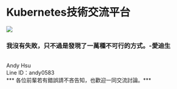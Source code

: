 # Kubernetes技術交流平台
![](https://kubernetes.io/images/community/kubernetes-community-final-02.jpg)

### 我沒有失敗，只不過是發現了一萬種不可行的方式。-愛迪生

<br>
Andy Hsu<br>
Line ID：andy0583
<br>
*** 各位前輩若有錯誤請不吝告知，也歡迎一同交流討論。***
